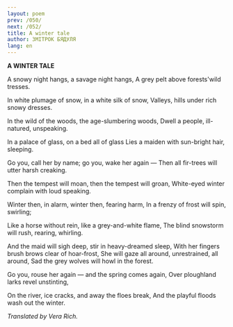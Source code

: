 ```yaml
---
layout: poem
prev: /050/
next: /052/
title: A winter tale 
author: ЗМІТРОК БЯДУЛЯ
lang: en
---
```



 
**A WINTER TALE**

A snowy night hangs, a savage night hangs, A grey pelt above forests'wild tresses.

In white plumage of snow, in a white silk of snow, Valleys, hills under rich snowy dresses.

In the wild of the woods, the age-slumbering woods, Dwell a people, ill-natured, unspeaking.

In a palace of glass, on a bed all of glass Lies a maiden with sun-bright hair, sleeping.

Go you, call her by name; go you, wake her again — Then all fir-trees will utter harsh creaking.

Then the tempest will moan, then the tempest will groan, White-eyed winter complain with loud speaking.

Winter then, in alarm, winter then, fearing harm, In a frenzy of frost will spin, swirling;

Like a horse without rein, like a grey-and-white flame, The blind snowstorm will rush, rearing, whirling.

And the maid will sigh deep, stir in heavy-dreamed sleep, With her fingers brush brows clear of hoar-frost, She will gaze all around, unrestrained, all around, Sad the grey wolves will howl in the forest.

Go you, rouse her again — and the spring comes again, Over ploughland larks revel unstinting,

On the river, ice cracks, and away the floes break, And the playful floods wash out the winter.

_Translated by Vera Rich._
